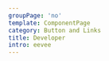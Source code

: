 ```yaml
---
groupPage: 'no'
template: ComponentPage
category: Button and Links
title: Developer
intro: eevee
---
```



